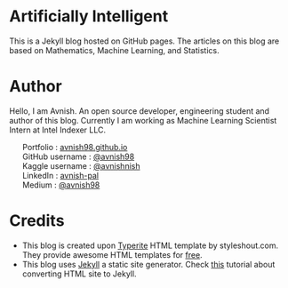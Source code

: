 Artificially Intelligent
=================

This is a Jekyll blog hosted on GitHub pages. The articles on this blog are based on Mathematics, Machine Learning, and Statistics.

# Author
Hello, I am Avnish. An open source developer, engineering student and author of this blog. Currently I am working as Machine Learning Scientist Intern at Intel Indexer LLC. 

   <ul style="list-style-type:none">
            <li>Portfolio : <a href="https://avnish98.github.io/" target="_blank">avnish98.github.io</a></li>
            <li>GitHub username : <a href="https://github.com/avnish98/" target="_blank">@avnish98</a></li>
            <li>Kaggle username : <a href="https://kaggle.com/avnishnish/" target="_blank">@avnishnish</a></li>
            <li>LinkedIn  : <a href="https://www.linkedin.com/in/avnish-pal/" target="_blank">avnish-pal</a></li>
            <li>Medium  : <a href="https://medium.com/@avnish98" target="_blank">@avnish98</a></li>
</ul>
</ul>

# Credits
* This blog is created upon [Typerite](https://www.styleshout.com/free-templates/typerite/) HTML template by styleshout.com. They provide awesome HTML templates for [free](https://www.styleshout.com/free-templates/).
* This blog uses [Jekyll](https://jekyllrb.com/) a static site generator. Check [this](https://jekyllrb.com/tutorials/convert-site-to-jekyll/) tutorial about converting HTML site to Jekyll.

